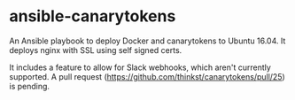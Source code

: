 ansible-canarytokens
=========

An Ansible playbook to deploy Docker and canarytokens to Ubuntu 16.04. It deploys nginx with SSL using self signed certs.

It includes a feature to allow for Slack webhooks, which aren't currently supported. A pull request (https://github.com/thinkst/canarytokens/pull/25) is pending.
